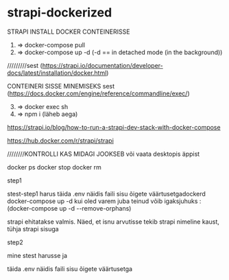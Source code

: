 # strapi-dockerized

STRAPI INSTALL DOCKER CONTEINERISSE

1. => docker-compose pull
2. => docker-compose up -d (-d == in detached mode (in the background))

/////////sest (https://strapi.io/documentation/developer-docs/latest/installation/docker.html)

CONTEINERI SISSE MINEMISEKS sest (https://docs.docker.com/engine/reference/commandline/exec/)

3. => docker exec <konteineri nimi> sh
4. => npm i (läheb aega)

https://strapi.io/blog/how-to-run-a-strapi-dev-stack-with-docker-compose

https://hub.docker.com/r/strapi/strapi


////////KONTROLLI KAS MIDAGI JOOKSEB või vaata desktopis äppist

docker ps
docker stop <the-container-id>
docker rm <the-container-id>


step1

stest-step1 harus 
täida .env näidis faili sisu õigete väärtusetgadockerd
docker-compose up -d
kui oled varem juba teinud võib igaksjuhuks :(docker-compose up -d --remove-orphans)

strapi ehitatakse valmis. Näed, et isnu arvutisse tekib strapi nimeline kaust, tühja strapi sisuga

step2

mine stest harusse ja

täida .env näidis faili sisu õigete väärtusetga

